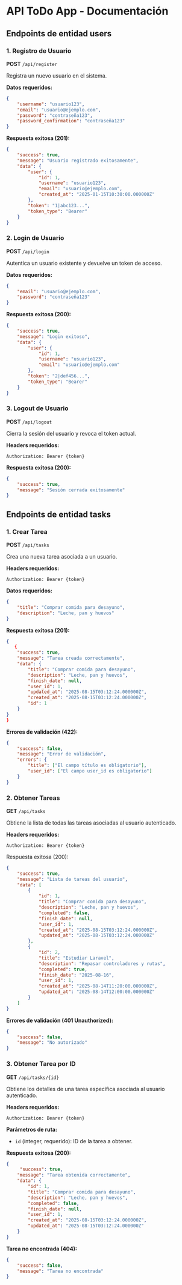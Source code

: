 # API ToDo App - Documentación

## Endpoints de entidad users

### 1. Registro de Usuario
**POST** `/api/register`

Registra un nuevo usuario en el sistema.

**Datos requeridos:**
```json
{
    "username": "usuario123",
    "email": "usuario@ejemplo.com",
    "password": "contraseña123",
    "password_confirmation": "contraseña123"
}
```

**Respuesta exitosa (201):**
```json
{
    "success": true,
    "message": "Usuario registrado exitosamente",
    "data": {
        "user": {
            "id": 1,
            "username": "usuario123",
            "email": "usuario@ejemplo.com",
            "created_at": "2025-01-15T10:30:00.000000Z"
        },
        "token": "1|abc123...",
        "token_type": "Bearer"
    }
}
```

### 2. Login de Usuario
**POST** `/api/login`

Autentica un usuario existente y devuelve un token de acceso.

**Datos requeridos:**
```json
{
    "email": "usuario@ejemplo.com",
    "password": "contraseña123"
}
```

**Respuesta exitosa (200):**
```json
{
    "success": true,
    "message": "Login exitoso",
    "data": {
        "user": {
            "id": 1,
            "username": "usuario123",
            "email": "usuario@ejemplo.com"
        },
        "token": "2|def456...",
        "token_type": "Bearer"
    }
}
```

### 3. Logout de Usuario
**POST** `/api/logout`

Cierra la sesión del usuario y revoca el token actual.

**Headers requeridos:**
```
Authorization: Bearer {token}
```

**Respuesta exitosa (200):**
```json
{
    "success": true,
    "message": "Sesión cerrada exitosamente"
}
```

## Endpoints de entidad tasks

### 1. Crear Tarea
**POST** `/api/tasks`

Crea una nueva tarea asociada a un usuario.

**Headers requeridos:**
```
Authorization: Bearer {token}
```

**Datos requeridos:**
```json
{
    "title": "Comprar comida para desayuno",
    "description": "Leche, pan y huevos"
}
```

**Respuesta exitosa (201):**
```json
{
   {
    "success": true,
    "message": "Tarea creada correctamente",
    "data": {
        "title": "Comprar comida para desayuno",
        "description": "Leche, pan y huevos",
        "finish_date": null,
        "user_id": 1,
        "updated_at": "2025-08-15T03:12:24.000000Z",
        "created_at": "2025-08-15T03:12:24.000000Z",
        "id": 1
    }
}
}
```
**Errores de validación (422):**
```json
{
    "success": false,
    "message": "Error de validación",
    "errors": {
        "title": ["El campo título es obligatorio"],
        "user_id": ["El campo user_id es obligatorio"]
    }
}
```

### 2. Obtener Tareas
**GET** `/api/tasks`

Obtiene la lista de todas las tareas asociadas al usuario autenticado.

**Headers requeridos:**
```
Authorization: Bearer {token}
```

Respuesta exitosa (200):
```json
{
    "success": true,
    "message": "Lista de tareas del usuario",
    "data": [
        {
            "id": 1,
            "title": "Comprar comida para desayuno",
            "description": "Leche, pan y huevos",
            "completed": false,
            "finish_date": null,
            "user_id": 1,
            "created_at": "2025-08-15T03:12:24.000000Z",
            "updated_at": "2025-08-15T03:12:24.000000Z"
        },
        {
            "id": 2,
            "title": "Estudiar Laravel",
            "description": "Repasar controladores y rutas",
            "completed": true,
            "finish_date": "2025-08-16",
            "user_id": 1,
            "created_at": "2025-08-14T11:20:00.000000Z",
            "updated_at": "2025-08-14T12:00:00.000000Z"
        }
    ]
}
```

**Errores de validación (401 Unauthorized):**
```json
{
    "success": false,
    "message": "No autorizado"
}
```

### 3. Obtener Tarea por ID
**GET** `/api/tasks/{id}`

Obtiene los detalles de una tarea específica asociada al usuario autenticado.

**Headers requeridos:**
```
Authorization: Bearer {token}
```
**Parámetros de ruta:**
- `id` (integer, requerido): ID de la tarea a obtener.

**Respuesta exitosa (200):**
```json
{
     "success": true,
    "message": "Tarea obtenida correctamente",
    "data": {
        "id": 1,
        "title": "Comprar comida para desayuno",
        "description": "Leche, pan y huevos",
        "completed": false,
        "finish_date": null,
        "user_id": 1,
        "created_at": "2025-08-15T03:12:24.000000Z",
        "updated_at": "2025-08-15T03:12:24.000000Z"
    }
}
```

**Tarea no encontrada (404):**
```json
{
    "success": false,
    "message": "Tarea no encontrada"
}
```
